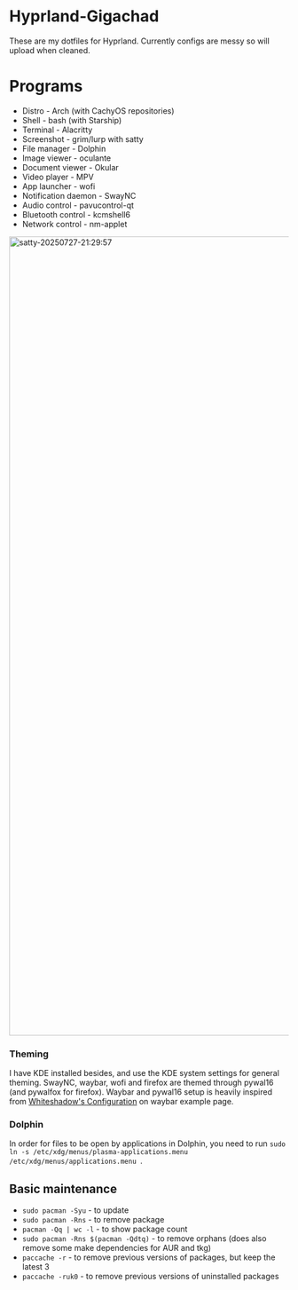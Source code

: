 # Hyprland-Gigachad
These are my dotfiles for Hyprland. Currently configs are messy so will upload when cleaned.

# Programs
- Distro - Arch (with CachyOS repositories)
- Shell - bash (with Starship)
- Terminal - Alacritty
- Screenshot - grim/lurp with satty
- File manager - Dolphin
- Image viewer - oculante
- Document viewer - Okular
- Video player - MPV
- App launcher - wofi
- Notification daemon - SwayNC
- Audio control - pavucontrol-qt
- Bluetooth control - kcmshell6
- Network control - nm-applet

<img width="2560" height="1440" alt="satty-20250727-21:29:57" src="https://github.com/user-attachments/assets/fba79923-fec7-452a-ab23-9816059af734" />

### Theming
I have KDE installed besides, and use the KDE system settings for general theming. SwayNC, waybar, wofi and firefox are themed through pywal16 (and pywalfox for firefox). Waybar and pywal16 setup is heavily inspired from [Whiteshadow's Configuration](https://github.com/Alexays/Waybar/wiki/Examples#whiteshadows-configuration) on waybar example page. 

### Dolphin
In order for files to be open by applications in Dolphin, you need to run `sudo ln -s /etc/xdg/menus/plasma-applications.menu /etc/xdg/menus/applications.menu `.

## Basic maintenance
- `sudo pacman -Syu` - to update
- `sudo pacman -Rns` - to remove package
- `pacman -Qq | wc -l` - to show package count
- `sudo pacman -Rns $(pacman -Qdtq)` - to remove orphans (does also remove some make dependencies for AUR and tkg)
- `paccache -r` - to remove previous versions of packages, but keep the latest 3
- `paccache -ruk0` - to remove previous versions of uninstalled packages
